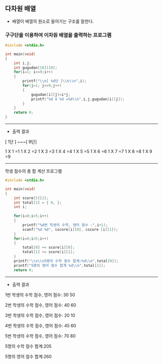 ## 다차원 배열

- 배열이 배열의 원소로 들어가는 구조를 말한다.

### 구구단을 이용하여 이차원 배열을 출력하는 프로그램

```c
#include <stdio.h>

int main(void)
{
    int i,j;
    int gugudan[10][10];
    for(i=1; i<=9;i++)
    {
        printf("\\n[ %d단 ]\\n\\n",i);
        for(j=1; j<=9;j++)
        {
            gugudan[i][j]=i*j;
            printf("%d X %d =%d\\n",i,j,gugudan[i][j]);
        }
    }
    return 0;
}
```

------

- 출력 결과

[ 1단 ]    ~~~[ 9단]

1 X 1 =1 1 X 2 =2 1 X 3 =3 1 X 4 =4 1 X 5 =5 1 X 6 =6 1 X 7 =7 1 X 8 =8 1 X 9 =9

------

학생 점수의 총 합 계산 프로그램

```c
#include <stdio.h>

int main(void)
{
    int score[5][2];
    int total[2] = { 0, };
    int i;
    
    for(i=0;i<5;i++)
    {
        printf("%d번 학생의 수학, 영어 점수 :",i+1);
        scanf("%d %d", &score[i][0], &score [i][1]);
    }
    for(i=0;i<5;i++)
    {
        total[0] += score[i][0];
        total[1] += score[i][1];
    }
    printf("\\n\\n5명의 수학 점수 합계:%d\\n",total[0]);
    printf("5명의 영어 점수 합계 %d\\n",total[1]);
    return 0;
```

------

- 출력 결과

1번 학생의 수학 점수, 영어 점수: 30 50

2번 학생의 수학 점수, 영어 점수: 40 60

3번 학생의 수학 점수, 영어 점수: 20 10

4번 학생의 수학 점수, 영어 점수: 45 60

5번 학생의 수학 점수, 영어 점수: 70 80

5명의 수학 점수 합계:205

5명의 영어 점수 합계:260